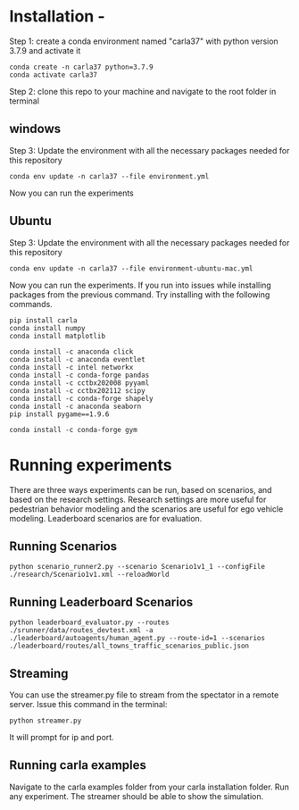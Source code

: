 # Installation -


Step 1: create a conda environment named "carla37" with python version 3.7.9 and activate it
```
conda create -n carla37 python=3.7.9
conda activate carla37
```

Step 2: clone this repo to your machine and navigate to the root folder in terminal


## windows
Step 3: Update the environment with all the necessary packages needed for this repository
```
conda env update -n carla37 --file environment.yml
```
Now you can run the experiments

## Ubuntu
Step 3: Update the environment with all the necessary packages needed for this repository
```
conda env update -n carla37 --file environment-ubuntu-mac.yml
```
Now you can run the experiments. If you run into issues while installing packages from the previous command. Try installing with the following commands.

```
pip install carla
conda install numpy
conda install matplotlib

conda install -c anaconda click
conda install -c anaconda eventlet
conda install -c intel networkx
conda install -c conda-forge pandas
conda install -c cctbx202008 pyyaml
conda install -c cctbx202112 scipy
conda install -c conda-forge shapely
conda install -c anaconda seaborn
pip install pygame==1.9.6

conda install -c conda-forge gym
```



# Running experiments

There are three ways experiments can be run, based on scenarios, and based on the research settings. Research settings are more useful for pedestrian behavior modeling and the scenarios are useful for ego vehicle modeling. Leaderboard scenarios are for evaluation.

## Running Scenarios

    python scenario_runner2.py --scenario Scenario1v1_1 --configFile ./research/Scenario1v1.xml --reloadWorld

## Running Leaderboard Scenarios
    python leaderboard_evaluator.py --routes ./srunner/data/routes_devtest.xml -a ./leaderboard/autoagents/human_agent.py --route-id=1 --scenarios ./leaderboard/routes/all_towns_traffic_scenarios_public.json

## Streaming
You can use the streamer.py file to stream from the spectator in a remote server. Issue this command in the terminal:
```
python streamer.py
```
It will prompt for ip and port.

## Running carla examples
Navigate to the carla examples folder from your carla installation folder. Run any experiment. The streamer should be able to show the simulation.
